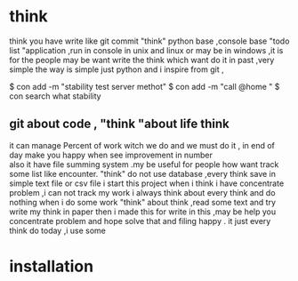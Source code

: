 # think
think you have write like git commit 
"think" python base ,console base  "todo list "application ,run in console in unix and linux or may be in windows ,it is for the people may be want write the think which want do it in past ,very simple 
the way is simple just python and i inspire from git ,

$ con add -m "stability test server methot"
$ con add -m "call @home "
$ con search
what stability 

## git about code , "think "about life think  

it  can manage 
Percent of work witch we do and we must do it  , in end of day make you happy when see improvement in number  
also it have file summing system .my be useful for people how want track some list like encounter. 
"think" do not use database ,every think save in simple text file or  csv  file 
i start this project when i think i have concentrate problem ,i can not  track my work i always think about every think and do nothing when i  do some work "think" about think  ,read some text  and try write my  think in paper  then i made this for write in this ,may be help  you concentrate problem and hope solve that and filing happy .
it just every think do today ,i use some
# installation 
